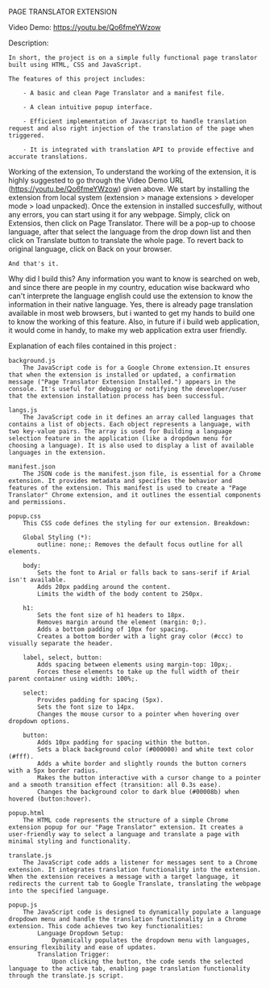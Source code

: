 PAGE TRANSLATOR EXTENSION

Video Demo: https://youtu.be/Qo6fmeYWzow

Description:

    In short, the project is on a simple fully functional page translator built using HTML, CSS and JavaScript.

    The features of this project includes:

        - A basic and clean Page Translator and a manifest file.

        - A clean intuitive popup interface.

        - Efficient implementation of Javascript to handle translation request and also right injection of the translation of the page when triggered.

        - It is integrated with translation API to provide effective and accurate translations.

Working of the extension,
    To understand the working of the extension, it is highly suggested to go through the Video Demo URL (https://youtu.be/Qo6fmeYWzow) given above.
    We start by installing the extension from local system (extension > manage extensions > developer mode > load unpacked).
    Once the extension in installed succesfully, without any errors, you can start using it for any webpage.
    Simply, click on Extensios, then click on Page Translator.
    There will be a pop-up to choose language, after that select the language from the drop down list and then click on Translate button to translate the whole page.
    To revert back to original language, click on Back on your browser.

    And that's it.

Why did I build this?
    Any information you want to know is searched on web, and since there are people in my country, education wise backward who can't interprete the language english could
    use the extension to know the information in their native language.
    Yes, there is already page translation available in most web browsers, but i wanted to get my hands to build one to know the working of this feature.
    Also, in future if i build web application, it would come in handy, to make my web application extra user friendly.

Explanation of each files contained in this project :

    background.js
        The JavaScript code is for a Google Chrome extension.It ensures that when the extension is installed or updated, a confirmation message ("Page Translator Extension Installed.") appears in the console. It's useful for debugging or notifying the developer/user that the extension installation process has been successful.

    langs.js
        The JavaScript code in it defines an array called languages that contains a list of objects. Each object represents a language, with two key-value pairs. The array is used for Building a language selection feature in the application (like a dropdown menu for choosing a language). It is also used to display a list of available languages in the extension.

    manifest.json
        The JSON code is the manifest.json file, is essential for a Chrome extension. It provides metadata and specifies the behavior and features of the extension. This manifest is used to create a "Page Translator" Chrome extension, and it outlines the essential components and permissions.

    popup.css
        This CSS code defines the styling for our extension. Breakdown:

        Global Styling (*):
            outline: none;: Removes the default focus outline for all elements.

        body:
            Sets the font to Arial or falls back to sans-serif if Arial isn't available.
            Adds 20px padding around the content.
            Limits the width of the body content to 250px.

        h1:
            Sets the font size of h1 headers to 18px.
            Removes margin around the element (margin: 0;).
            Adds a bottom padding of 10px for spacing.
            Creates a bottom border with a light gray color (#ccc) to visually separate the header.

        label, select, button:
            Adds spacing between elements using margin-top: 10px;.
            Forces these elements to take up the full width of their parent container using width: 100%;.

        select:
            Provides padding for spacing (5px).
            Sets the font size to 14px.
            Changes the mouse cursor to a pointer when hovering over dropdown options.

        button:
            Adds 10px padding for spacing within the button.
            Sets a black background color (#000000) and white text color (#fff).
            Adds a white border and slightly rounds the button corners with a 5px border radius.
            Makes the button interactive with a cursor change to a pointer and a smooth transition effect (transition: all 0.3s ease).
            Changes the background color to dark blue (#00008b) when hovered (button:hover).

    popup.html
        The HTML code represents the structure of a simple Chrome extension popup for our "Page Translator" extension. It creates a user-friendly way to select a language and translate a page with minimal styling and functionality.

    translate.js
        The JavaScript code adds a listener for messages sent to a Chrome extension. It integrates translation functionality into the extension. When the extension receives a message with a target language, it redirects the current tab to Google Translate, translating the webpage into the specified language.

    popup.js
        The JavaScript code is designed to dynamically populate a language dropdown menu and handle the translation functionality in a Chrome extension. This code achieves two key functionalities:
            Language Dropdown Setup:
                Dynamically populates the dropdown menu with languages, ensuring flexibility and ease of updates.
            Translation Trigger:
                Upon clicking the button, the code sends the selected language to the active tab, enabling page translation functionality through the translate.js script.

